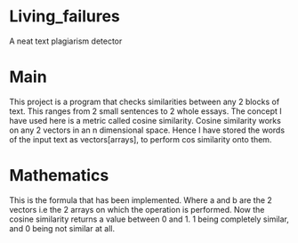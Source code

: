 # Living_failures
A neat text plagiarism detector
# Main
This project is a program that checks similarities between any 2 blocks of text. This ranges from 2 small sentences to 2 whole essays. 
The concept I have used here is a metric called cosine similarity. Cosine similarity works on any 2 vectors in an n dimensional space. Hence I have
stored the words of the input text as vectors[arrays], to perform cos similarity onto them. 
# Mathematics

This is the formula that has been implemented. Where a and b are the 2 vectors i.e the 2 arrays on which the operation is performed.
Now the cosine similarity returns a value between 0 and 1. 1 being completely similar, and 0 being not similar at all.
